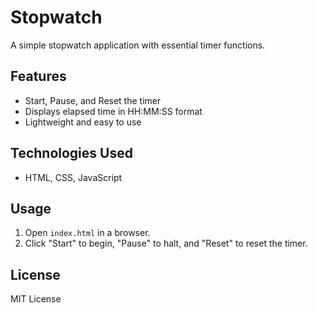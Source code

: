 # Stopwatch

A simple stopwatch application with essential timer functions.

## Features
- Start, Pause, and Reset the timer
- Displays elapsed time in HH:MM:SS format
- Lightweight and easy to use

## Technologies Used
- HTML, CSS, JavaScript

## Usage
1. Open `index.html` in a browser.
2. Click "Start" to begin, "Pause" to halt, and "Reset" to reset the timer.

## License
MIT License
